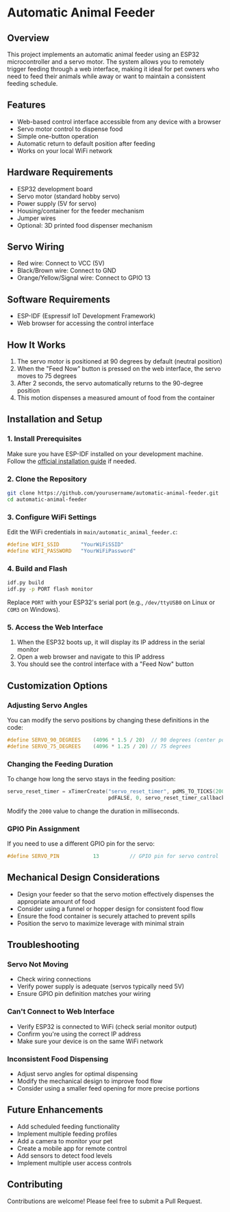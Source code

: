 # Automatic Animal Feeder

## Overview
This project implements an automatic animal feeder using an ESP32 microcontroller and a servo motor. The system allows you to remotely trigger feeding through a web interface, making it ideal for pet owners who need to feed their animals while away or want to maintain a consistent feeding schedule.

## Features
- Web-based control interface accessible from any device with a browser
- Servo motor control to dispense food
- Simple one-button operation
- Automatic return to default position after feeding
- Works on your local WiFi network

## Hardware Requirements
- ESP32 development board
- Servo motor (standard hobby servo)
- Power supply (5V for servo)
- Housing/container for the feeder mechanism
- Jumper wires
- Optional: 3D printed food dispenser mechanism

## Servo Wiring
- Red wire: Connect to VCC (5V)
- Black/Brown wire: Connect to GND
- Orange/Yellow/Signal wire: Connect to GPIO 13

## Software Requirements
- ESP-IDF (Espressif IoT Development Framework)
- Web browser for accessing the control interface

## How It Works
1. The servo motor is positioned at 90 degrees by default (neutral position)
2. When the "Feed Now" button is pressed on the web interface, the servo moves to 75 degrees
3. After 2 seconds, the servo automatically returns to the 90-degree position
4. This motion dispenses a measured amount of food from the container

## Installation and Setup

### 1. Install Prerequisites
Make sure you have ESP-IDF installed on your development machine. Follow the [official installation guide](https://docs.espressif.com/projects/esp-idf/en/latest/esp32/get-started/index.html) if needed.

### 2. Clone the Repository
```bash
git clone https://github.com/yourusername/automatic-animal-feeder.git
cd automatic-animal-feeder
```

### 3. Configure WiFi Settings
Edit the WiFi credentials in `main/automatic_animal_feeder.c`:
```c
#define WIFI_SSID       "YourWiFiSSID"
#define WIFI_PASSWORD   "YourWiFiPassword"
```

### 4. Build and Flash
```bash
idf.py build
idf.py -p PORT flash monitor
```
Replace `PORT` with your ESP32's serial port (e.g., `/dev/ttyUSB0` on Linux or `COM3` on Windows).

### 5. Access the Web Interface
1. When the ESP32 boots up, it will display its IP address in the serial monitor
2. Open a web browser and navigate to this IP address
3. You should see the control interface with a "Feed Now" button

## Customization Options

### Adjusting Servo Angles
You can modify the servo positions by changing these definitions in the code:
```c
#define SERVO_90_DEGREES    (4096 * 1.5 / 20)  // 90 degrees (center position)
#define SERVO_75_DEGREES    (4096 * 1.25 / 20) // 75 degrees
```

### Changing the Feeding Duration
To change how long the servo stays in the feeding position:
```c
servo_reset_timer = xTimerCreate("servo_reset_timer", pdMS_TO_TICKS(2000),
                                 pdFALSE, 0, servo_reset_timer_callback);
```
Modify the `2000` value to change the duration in milliseconds.

### GPIO Pin Assignment
If you need to use a different GPIO pin for the servo:
```c
#define SERVO_PIN           13          // GPIO pin for servo control
```

## Mechanical Design Considerations
- Design your feeder so that the servo motion effectively dispenses the appropriate amount of food
- Consider using a funnel or hopper design for consistent food flow
- Ensure the food container is securely attached to prevent spills
- Position the servo to maximize leverage with minimal strain

## Troubleshooting

### Servo Not Moving
- Check wiring connections
- Verify power supply is adequate (servos typically need 5V)
- Ensure GPIO pin definition matches your wiring

### Can't Connect to Web Interface
- Verify ESP32 is connected to WiFi (check serial monitor output)
- Confirm you're using the correct IP address
- Make sure your device is on the same WiFi network

### Inconsistent Food Dispensing
- Adjust servo angles for optimal dispensing
- Modify the mechanical design to improve food flow
- Consider using a smaller feed opening for more precise portions

## Future Enhancements
- Add scheduled feeding functionality
- Implement multiple feeding profiles
- Add a camera to monitor your pet
- Create a mobile app for remote control
- Add sensors to detect food levels
- Implement multiple user access controls

## Contributing
Contributions are welcome! Please feel free to submit a Pull Request.
